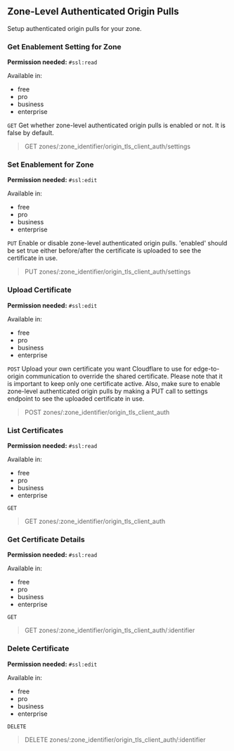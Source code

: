 ## Zone-Level Authenticated Origin Pulls

Setup authenticated origin pulls for your zone.

### Get Enablement Setting for Zone

**Permission needed:** `#ssl:read`

Available in:

* free
* pro
* business
* enterprise

`GET` Get whether zone-level authenticated origin pulls is enabled or not. It is false by default.

> GET zones/:zone_identifier/origin_tls_client_auth/settings


### Set Enablement for Zone

**Permission needed:** `#ssl:edit`

Available in:

* free
* pro
* business
* enterprise

`PUT` Enable or disable zone-level authenticated origin pulls. 'enabled' should be set true either before/after the certificate is uploaded to see the certificate in use.

> PUT zones/:zone_identifier/origin_tls_client_auth/settings


### Upload Certificate

**Permission needed:** `#ssl:edit`

Available in:

* free
* pro
* business
* enterprise

`POST` Upload your own certificate you want Cloudflare to use for edge-to-origin communication to override the shared certificate. Please note that it is important to keep only one certificate active. Also, make sure to enable zone-level authenticated origin pulls by making a PUT call to settings endpoint to see the uploaded certificate in use.

> POST zones/:zone_identifier/origin_tls_client_auth


### List Certificates

**Permission needed:** `#ssl:read`

Available in:

* free
* pro
* business
* enterprise

`GET` 

> GET zones/:zone_identifier/origin_tls_client_auth


### Get Certificate Details

**Permission needed:** `#ssl:read`

Available in:

* free
* pro
* business
* enterprise

`GET` 

> GET zones/:zone_identifier/origin_tls_client_auth/:identifier


### Delete Certificate

**Permission needed:** `#ssl:edit`

Available in:

* free
* pro
* business
* enterprise

`DELETE` 

> DELETE zones/:zone_identifier/origin_tls_client_auth/:identifier

